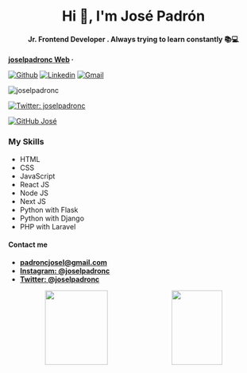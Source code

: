 <h1 align="center">Hi 👋, I'm José Padrón</h1>
<h4 align="center">Jr. Frontend Developer . Always trying to learn constantly 📚💻</h4>

<p align="center">
  
 **[joselpadronc Web](https://joselpadronc.vercel.app/) &middot;**
</p>

[![Github](https://img.shields.io/badge/-Github-000?style=flat&logo=Github&logoColor=white)](https://github.com/joselpadronc)
[![Linkedin](https://img.shields.io/badge/-LinkedIn-blue?style=flat&logo=Linkedin&logoColor=white)](https://www.linkedin.com/in/joselpadronc/)
[![Gmail](https://img.shields.io/badge/-Gmail-c14438?style=flat&logo=Gmail&logoColor=white)](mailto:padroncjosel@gmail.com)

<p align="left"> <img src="https://komarev.com/ghpvc/?username=joselpadronc" alt="joselpadronc" /> </p>

  
<p align="center">
  
  [![Twitter: joselpadronc](https://img.shields.io/twitter/follow/joselpadronc?style=social)](https://twitter.com/joselpadronc)
</p>

<p align="center">
  
  [![GitHub José](https://img.shields.io/github/followers/joselpadronc?label=follow&style=social)](https://github.com/joselpadronc)
</p>

### My Skills

- HTML
- CSS
- JavaScript
- React JS
- Node JS
- Next JS
- Python with Flask
- Python with Django
- PHP with Laravel

#### Contact me 
-  **padroncjosel@gmail.com**
-  [**Instagram: @joselpadronc**](http://instagram.com/joselpadronc "Instagram: @joselpadronc")
- [**Twitter: @joselpadronc**](https://twitter.com/joselpadronc "Twitter: @joselpadronc")

<p align="center">
  <img width="50%" height="150px" src="https://github-readme-stats.vercel.app/api?username=joselpadronc&show_icons=true&hide_border=true" />  
  <img src="https://github-readme-stats.vercel.app/api/top-langs/?username=joselpadronc&layout=compact" align="top" height="150px" width="45%" />
</p>
